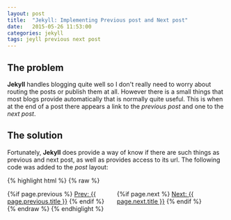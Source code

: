 ```yaml
---
layout: post
title:  "Jekyll: Implementing Previous post and Next post"
date:   2015-05-26 11:53:00
categories: jekyll
tags: jeyll previous next post
---
```

## The problem

**Jekyll** handles blogging quite well so I don't really need to worry about routing the posts or publish them at all. However there is a small things that most blogs provide automatically that is normally quite useful. This is when at the end of a post there appears a link to the _previous post_ and one to the _next post_. <!--more-->

## The solution

Fortunately, **Jekyll** does provide a way of know if there are such things as previous and next post, as well as provides access to its url. The following code was added to the _post_ layout:

{% highlight html %}
{% raw %}
<div class="post">
  <div id="previousPost" style="float:left;width:50%;">
    {%if page.previous %}
      <a href="{{ site.url }}{{ site.baseurl }}{{ page.previous.url }}">Prev: {{ page.previous.title }}</a>
    {% endif %}
  </div>
  <div id="nextPost" style="float:right;width:50%;">
    {%if page.next %}
      <a href="{{ site.url }}{{ site.baseurl }}{{ page.next.url }}">Next: {{ page.next.title }}</a>
    {% endif %}
  </div>
</div>
{% endraw %}
{% endhiglight %}
